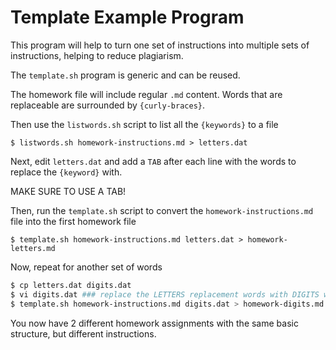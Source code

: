 # Template Example Program

This program will help to turn one set of instructions into multiple sets of instructions, helping to reduce plagiarism.

The `template.sh` program is generic and can be reused.

The homework file will include regular `.md` content. Words that are replaceable are surrounded by `{curly-braces}`.

Then use the `listwords.sh` script to list all the `{keywords}` to a file

`$ listwords.sh homework-instructions.md > letters.dat`

Next, edit `letters.dat` and add a `TAB` after each line with the words to replace the `{keyword}` with. 

MAKE SURE TO USE A TAB!

Then, run the `template.sh` script to convert the `homework-instructions.md` file into the first homework file

`$ template.sh homework-instructions.md letters.dat > homework-letters.md`

Now, repeat for another set of words

```bash
$ cp letters.dat digits.dat
$ vi digits.dat ### replace the LETTERS replacement words with DIGITS words
$ template.sh homework-instructions.md digits.dat > homework-digits.md
 ```
 
You now have 2 different homework assignments with the same basic structure, but different instructions.
